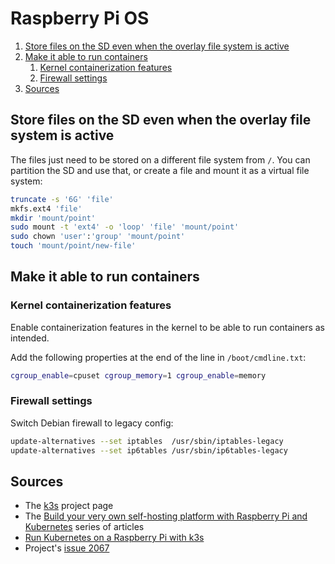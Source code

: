 # Raspberry Pi OS

1. [Store files on the SD even when the overlay file system is active](#store-files-on-the-sd-even-when-the-overlay-file-system-is-active)
2. [Make it able to run containers](#make-it-able-to-run-containers)
   1. [Kernel containerization features](#kernel-containerization-features)
   2. [Firewall settings](#firewall-settings)
3. [Sources](#sources)

## Store files on the SD even when the overlay file system is active

The files just need to be stored on a different file system from `/`. You can partition the SD and use that, or create a file and mount it as a virtual file system:

```sh
truncate -s '6G' 'file'
mkfs.ext4 'file'
mkdir 'mount/point'
sudo mount -t 'ext4' -o 'loop' 'file' 'mount/point'
sudo chown 'user':'group' 'mount/point'
touch 'mount/point/new-file'
```

## Make it able to run containers

### Kernel containerization features

Enable containerization features in the kernel to be able to run containers as intended.

Add the following properties at the end of the line in `/boot/cmdline.txt`:

```sh
cgroup_enable=cpuset cgroup_memory=1 cgroup_enable=memory
```

### Firewall settings

Switch Debian firewall to legacy config:

```sh
update-alternatives --set iptables  /usr/sbin/iptables-legacy
update-alternatives --set ip6tables /usr/sbin/ip6tables-legacy
```

## Sources

- The [k3s] project page
- The [Build your very own self-hosting platform with Raspberry Pi and Kubernetes] series of articles
- [Run Kubernetes on a Raspberry Pi with k3s]
- Project's [issue 2067]

[build your very own self-hosting platform with raspberry pi and kubernetes]: https://kauri.io/build-your-very-own-self-hosting-platform-with-raspberry-pi-and-kubernetes/5e1c3fdc1add0d0001dff534/c
[issue 2067]: https://github.com/k3s-io/k3s/issues/2067#issuecomment-664052806
[k3s]: https://k3s.io/
[run kubernetes on a raspberry pi with k3s]: https://opensource.com/article/20/3/kubernetes-raspberry-pi-k3s
